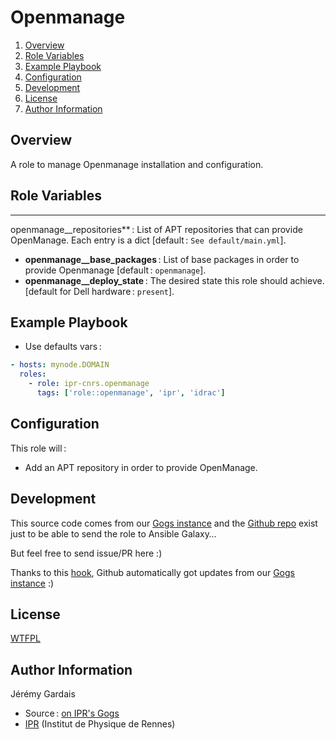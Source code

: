 # Openmanage

1. [Overview](#overview)
2. [Role Variables](#role-variables)
3. [Example Playbook](#example-playbook)
4. [Configuration](#configuration)
5. [Development](#development)
6. [License](#license)
7. [Author Information](#author-information)

## Overview

A role to manage Openmanage installation and configuration.

## Role Variables

* **
openmanage__repositories** : List of APT repositories that can provide OpenManage. Each entry is a dict [default : `See default/main.yml`].
* **openmanage__base_packages** : List of base packages in order to provide Openmanage [default : `openmanage`].
* **openmanage__deploy_state** : The desired state this role should achieve. [default for Dell hardware : `present`].

## Example Playbook

* Use defaults vars :

``` yaml
- hosts: mynode.DOMAIN
  roles:
    - role: ipr-cnrs.openmanage
      tags: ['role::openmanage', 'ipr', 'idrac']
```

## Configuration

This role will :
* Add an APT repository in order to provide OpenManage.

## Development

This source code comes from our [Gogs instance][openmanage source] and the [Github repo][openmanage github] exist just to be able to send the role to Ansible Galaxy…

But feel free to send issue/PR here :)

Thanks to this [hook][gogs to github hook], Github automatically got updates from our [Gogs instance][openmanage source] :)

## License

[WTFPL][wtfpl website]

## Author Information

Jérémy Gardais
* Source : [on IPR's Gogs][openmanage source]
* [IPR][ipr website] (Institut de Physique de Rennes)

[gogs to github hook]: https://stackoverflow.com/a/21998477
[openmanage source]: https://git.ipr.univ-rennes1.fr/cellinfo/ansible.openmanage
[openmanage github]: https://github.com/ipr-cnrs/openmanage
[wtfpl website]: http://www.wtfpl.net/about/
[ipr website]: https://ipr.univ-rennes1.fr/
